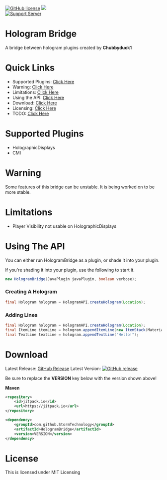 [![GitHub license](https://img.shields.io/github/license/StormTechnology/HologramBridge.svg)](https://github.com/StormTechnology/HologramBridge/blob/master/LICENSE)
[![](https://jitpack.io/v/StormTechnology/HologramBridge.svg)](https://jitpack.io/#StormTechnology/HologramBridge)<br>
[![Support Server](https://img.shields.io/discord/609145954926460928.svg?label=Discord&logo=Discord&colorB=7289da&style=for-the-badge)](https://discord.gg/y4xc5tNrbQ)

# Hologram Bridge<br>
A bridge between hologram plugins created by **Chubbyduck1**

# Quick Links<br>
* Supported Plugins: [Click Here](#supported-plugins)
* Warning: [Click Here](#warningbr)
* Limitations: [Click Here](#limitationsbr)
* Using the API: [Click Here](#using-the-apibr)
* Download: [Click Here](#downloadbr)
* Licensing: [Click Here](#licensebr)
* TODO: [Click Here](https://github.com/StormTechnology/HologramBridge/blob/master/TODO.md)

# Supported Plugins<br>
* HolographicDisplays
* CMI

# Warning<br>
Some features of this bridge can be unstable. It is being worked on to be more stable.

# Limitations<br>
* Player Visibility not usable on HolographicDisplays

# Using The API<br>
You can either run HologramBridge as a plugin, or shade it into your plugin.

If you're shading it into your plugin, use the following to start it.
```java
new HologramBridge(JavaPlugin javaPlugin, boolean verbose);
```

### Creating A Hologram<br>
```java
final Hologram hologram = HologramAPI.createHologram(Location);
```

### Adding Lines<br>
```java
final Hologram hologram = HologramAPI.createHologram(Location);
final ItemLine itemLine = hologram.appendItemLine(new ItemStack(Material.DIAMOND, 1));
final TextLine textLine = hologram.appendTextLine("Hello!");
```

# Download</br>
Latest Release: [GitHub Release](https://github.com/DV8FromTheWorld/JDA/releases/latest)
Latest Version:
[![GitHub release](https://img.shields.io/github/release/StormTechnology/HologramBridge.svg)](https://GitHub.com/StormTechnology/HologramBridge/releases/)


Be sure to replace the **VERSION** key below with the version shown above!

**Maven**
```xml
<repository>
    <id>jitpack.io</id>
    <url>https://jitpack.io</url>
</repository>
```
```xml
<dependency>
    <groupId>com.github.StormTechnology</groupId>
    <artifactId>HologramBridge</artifactId>
    <version>VERSION</version>
</dependency>
```

# License<br>
This is licensed under MIT Licensing